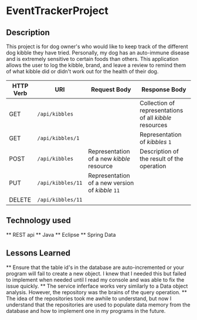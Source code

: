 # EventTrackerProject

## Description
This project is for dog owner's who would like to keep track of the different dog kibble they have tried. Personally, my dog has an auto-immune disease and is extremely sensitive to certain foods than others. This application allows the user to log the kibble, brand, and leave a review to remind them of what kibble did or didn't work out for the health of their dog.

| HTTP Verb | URI                  | Request Body | Response Body |
|-----------|----------------------|--------------|---------------|
| GET       | `/api/kibbles`      |              | Collection of representations of all _kibble_ resources |collection** endpoint |
| GET       | `/api/kibbles/1`   |              | Representation of _kibbles_ `1` |
| POST      | `/api/kibbles`      | Representation of a new _kibble_ resource | Description of the result of the operation | **
| PUT       | `/api/kibbles/11`   | Representation of a new version of _kibble_ `11` |
| DELETE    | `/api/kibbles/11`   |              | |

## Technology used
** REST api
** Java
** Eclipse
** Spring Data
## Lessons Learned
	
** Ensure that the table id's in the database are auto-incremented or your program will fail to create a new object. I knew that I needed this but failed to implement when needed until I read my console and was able to fix the issue quickly.
** The service inferface works very similarly to a Data object analysis. However, the repository was the brains of the query operation. 
** The idea of the repositories took me awhile to understand, but now I understand that the repositories are used to populate data memory from the database and how to implement one in my programs in the future.
	